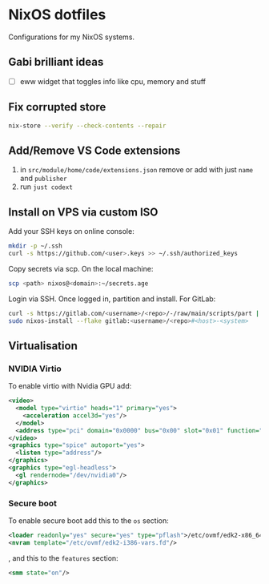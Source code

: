 # NixOS dotfiles

Configurations for my NixOS systems.

## Gabi brilliant ideas

- [ ] eww widget that toggles info like cpu, memory and stuff

## Fix corrupted store

```sh
nix-store --verify --check-contents --repair
```

## Add/Remove VS Code extensions

1. in `src/module/home/code/extensions.json` remove or add with just `name` and
   `publisher`
2. run `just codext`

## Install on VPS via custom ISO

Add your SSH keys on online console:

```sh
mkdir -p ~/.ssh
curl -s https://github.com/<user>.keys >> ~/.ssh/authorized_keys
```

Copy secrets via scp. On the local machine:

```sh
scp <path> nixos@<domain>:~/secrets.age
```

Login via SSH. Once logged in, partition and install. For GitLab:

```sh
curl -s https://gitlab.com/<username>/<repo>/-/raw/main/scripts/part | sudo bash -s <device> msdos ~/secrets.age
sudo nixos-install --flake gitlab:<username>/<repo>#<host>-<system>
```

## Virtualisation

### NVIDIA Virtio

To enable virtio with Nvidia GPU add:

```xml
<video>
  <model type="virtio" heads="1" primary="yes">
    <acceleration accel3d="yes"/>
  </model>
  <address type="pci" domain="0x0000" bus="0x00" slot="0x01" function="0x0"/>
</video>
<graphics type="spice" autoport="yes">
  <listen type="address"/>
</graphics>
<graphics type="egl-headless">
  <gl rendernode="/dev/nvidia0"/>
</graphics>
```

### Secure boot

To enable secure boot add this to the `os` section:

```xml
<loader readonly="yes" secure="yes" type="pflash">/etc/ovmf/edk2-x86_64-secure-code.fd</loader>
<nvram template="/etc/ovmf/edk2-i386-vars.fd"/>
```

, and this to the `features` section:

```xml
<smm state="on"/>
```
